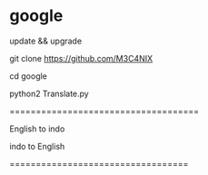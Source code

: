 # google

update && upgrade 

git clone https://github.com/M3C4NIX

cd google

python2 Translate.py

====================================

English to indo 

indo to English 

==================================
